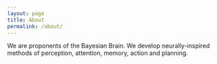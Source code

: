 ```yaml
---
layout: page
title: About
permalink: /about/
---
```


We are proponents of the Bayesian Brain. We develop neurally-inspired methods of perception, attention, memory, action
and planning.
